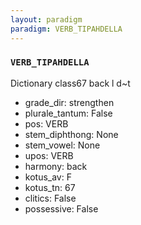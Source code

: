```yaml
---
layout: paradigm
paradigm: VERB_TIPAHDELLA
---
```

### ` VERB_TIPAHDELLA `

Dictionary class67 back l d~t
* grade_dir: strengthen
* plurale_tantum: False
* pos: VERB
* stem_diphthong: None
* stem_vowel: None
* upos: VERB
* harmony: back
* kotus_av: F
* kotus_tn: 67
* clitics: False
* possessive: False

